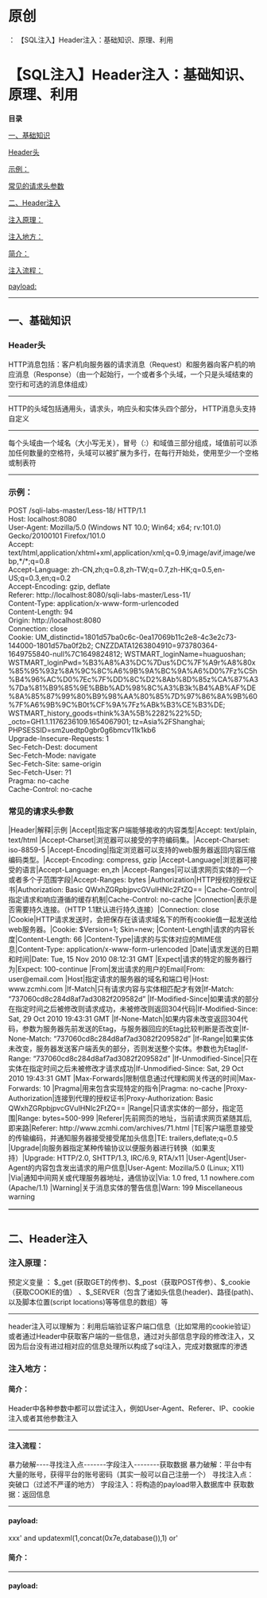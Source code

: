 # 原创
：  【SQL注入】Header注入：基础知识、原理、利用

# 【SQL注入】Header注入：基础知识、原理、利用

**目录**

[一、基础知识](#%E4%B8%80%E3%80%81%E5%9F%BA%E7%A1%80%E7%9F%A5%E8%AF%86)

[Header头](#Header%E5%A4%B4)

[示例：](#%E7%A4%BA%E4%BE%8B%EF%BC%9A)

[常见的请求头参数](#%E5%B8%B8%E8%A7%81%E7%9A%84%E8%AF%B7%E6%B1%82%E5%A4%B4%E5%8F%82%E6%95%B0)

[二、Header注入](#%E4%BA%8C%E3%80%81Header%E6%B3%A8%E5%85%A5)

[注入原理：](#%E6%B3%A8%E5%85%A5%E5%8E%9F%E7%90%86%EF%BC%9A)

[注入地方：](#%E6%B3%A8%E5%85%A5%E5%9C%B0%E6%96%B9%EF%BC%9A)

[简介：](#%E7%AE%80%E4%BB%8B%EF%BC%9A)

[注入流程：](#%E6%B3%A8%E5%85%A5%E6%B5%81%E7%A8%8B%EF%BC%9A)

[payload:](#payload%3A)

---


## 一、基础知识

> 
<h3>Header头</h3>
HTTP消息包括：客户机向服务器的请求消息（Request）和服务器向客户机的响应消息（Response）（由一个起始行，一个或者多个头域，一个只是头域结束的空行和可选的消息体组成）
<hr/>
HTTP的头域包括通用头，请求头，响应头和实体头四个部分，
HTTP消息头支持自定义
<hr/>
每个头域由一个域名（大小写无关），冒号（:）和域值三部分组成，域值前可以添加任何数量的空格符，头域可以被扩展为多行，在每行开始处，使用至少一个空格或制表符


---


> 
<h3>示例：</h3>
POST /sqli-labs-master/Less-18/ HTTP/1.1<br/> Host: localhost:8080<br/> User-Agent: Mozilla/5.0 (Windows NT 10.0; Win64; x64; rv:101.0) Gecko/20100101 Firefox/101.0<br/> Accept: text/html,application/xhtml+xml,application/xml;q=0.9,image/avif,image/webp,*/*;q=0.8<br/> Accept-Language: zh-CN,zh;q=0.8,zh-TW;q=0.7,zh-HK;q=0.5,en-US;q=0.3,en;q=0.2<br/> Accept-Encoding: gzip, deflate<br/> Referer: http://localhost:8080/sqli-labs-master/Less-11/<br/> Content-Type: application/x-www-form-urlencoded<br/> Content-Length: 94<br/> Origin: http://localhost:8080<br/> Connection: close<br/> Cookie: UM_distinctid=1801d57ba0c6c-0ea17069b11c2e8-4c3e2c73-144000-1801d57ba0f2b2; CNZZDATA1263804910=973780364-1649755840-null%7C1649824812; WSTMART_loginName=huaguoshan; WSTMART_loginPwd=%B3%A8%A3%DC%7Dus%DC%7F%A9r%A8%80x%85%95%93z%8A%9C%8C%A6%9B%9A%BC%9A%A6%D0%7Fz%C5h%B4%96%AC%D0%7Ec%7F%DD%8C%D2%8Ab%8D%85z%CA%87%A3%7Da%81%B9%85%9E%BBb%AD%98%8C%A3%B3k%B4%AB%AF%DE%8A%85%87%99%80%B9%98%AA%80%85%7D%97%86%8A%9B%60%7F%A6%9B%9C%B0t%CF%9A%7Fz%ABk%B3%CE%B3%DE; WSTMART_history_goods=think%3A%5B%2282%22%5D; _octo=GH1.1.1176236109.1654067901; tz=Asia%2FShanghai; PHPSESSID=sm2uedtp0gbr0g6bmcv11k1kb6<br/> Upgrade-Insecure-Requests: 1<br/> Sec-Fetch-Dest: document<br/> Sec-Fetch-Mode: navigate<br/> Sec-Fetch-Site: same-origin<br/> Sec-Fetch-User: ?1<br/> Pragma: no-cache<br/> Cache-Control: no-cache


> 
<h3>常见的请求头参数</h3>
<table align="left" border="1" cellpadding="1" cellspacing="1"><tbody>|Header|解释|示例
|Accept|指定客户端能够接收的内容类型|Accept: text/plain, text/html
|Accept-Charset|浏览器可以接受的字符编码集。|Accept-Charset: iso-8859-5
|Accept-Encoding|指定浏览器可以支持的web服务器返回内容压缩编码类型。|Accept-Encoding: compress, gzip
|Accept-Language|浏览器可接受的语言|Accept-Language: en,zh
|Accept-Ranges|可以请求网页实体的一个或者多个子范围字段|Accept-Ranges: bytes
|Authorization|HTTP授权的授权证书|Authorization: Basic QWxhZGRpbjpvcGVuIHNlc2FtZQ==
|Cache-Control|指定请求和响应遵循的缓存机制|Cache-Control: no-cache
|Connection|表示是否需要持久连接。（HTTP 1.1默认进行持久连接）|Connection: close
|Cookie|HTTP请求发送时，会把保存在该请求域名下的所有cookie值一起发送给web服务器。|Cookie: $Version=1; Skin=new;
|Content-Length|请求的内容长度|Content-Length: 66
|Content-Type|请求的与实体对应的MIME信息|Content-Type: application/x-www-form-urlencoded
|Date|请求发送的日期和时间|Date: Tue, 15 Nov 2010 08:12:31 GMT
|Expect|请求的特定的服务器行为|Expect: 100-continue
|From|发出请求的用户的Email|From: user@email.com
|Host|指定请求的服务器的域名和端口号|Host: www.zcmhi.com
|If-Match|只有请求内容与实体相匹配才有效|If-Match: “737060cd8c284d8af7ad3082f209582d”
|If-Modified-Since|如果请求的部分在指定时间之后被修改则请求成功，未被修改则返回304代码|If-Modified-Since: Sat, 29 Oct 2010 19:43:31 GMT
|If-None-Match|如果内容未改变返回304代码，参数为服务器先前发送的Etag，与服务器回应的Etag比较判断是否改变|If-None-Match: “737060cd8c284d8af7ad3082f209582d”
|If-Range|如果实体未改变，服务器发送客户端丢失的部分，否则发送整个实体。参数也为Etag|If-Range: “737060cd8c284d8af7ad3082f209582d”
|If-Unmodified-Since|只在实体在指定时间之后未被修改才请求成功|If-Unmodified-Since: Sat, 29 Oct 2010 19:43:31 GMT
|Max-Forwards|限制信息通过代理和网关传送的时间|Max-Forwards: 10
|Pragma|用来包含实现特定的指令|Pragma: no-cache
|Proxy-Authorization|连接到代理的授权证书|Proxy-Authorization: Basic QWxhZGRpbjpvcGVuIHNlc2FtZQ==
|Range|只请求实体的一部分，指定范围|Range: bytes=500-999
|Referer|先前网页的地址，当前请求网页紧随其后,即来路|Referer: http://www.zcmhi.com/archives/71.html
|TE|客户端愿意接受的传输编码，并通知服务器接受接受尾加头信息|TE: trailers,deflate;q=0.5
|Upgrade|向服务器指定某种传输协议以便服务器进行转换（如果支持）|Upgrade: HTTP/2.0, SHTTP/1.3, IRC/6.9, RTA/x11
|User-Agent|User-Agent的内容包含发出请求的用户信息|User-Agent: Mozilla/5.0 (Linux; X11)
|Via|通知中间网关或代理服务器地址，通信协议|Via: 1.0 fred, 1.1 nowhere.com (Apache/1.1)
|Warning|关于消息实体的警告信息|Warn: 199 Miscellaneous warning
</tbody></table>










---


---


## 二、Header注入

> 
<h3>注入原理：</h3>
预定义变量 ： $_get (获取GET的传参)、$_post（获取POST传参）、$_cookie（获取COOKIE的值） 、$_SERVER（包含了诸如头信息(header)、路径(path)、以及脚本位置(script locations)等等信息的数组）等
<hr/>
header注入可以理解为：利用后端验证客户端口信息（比如常用的cookie验证）或者通过Header中获取客户端的一些信息，通过对头部信息字段的修改注入，又因为后台没有进过相对应的信息处理所以构成了sql注入，完成对数据库的渗透


> 
<h3>注入地方：</h3>
<h4>简介：</h4>
Header中各种参数中都可以尝试注入，例如User-Agent、Referer、IP、cookie注入或者其他参数注入
<hr/>
<h4>注入流程：</h4>
暴力破解----寻找注入点-------字段注入--------获取数据
暴力破解：平台中有大量的账号，获得平台的账号密码（其实一般可以自己注册一个）
寻找注入点：突破口（过滤不严谨的地方）
字段注入：将构造的payload带入数据库中
获取数据：返回信息
<hr/>
<h4>payload:</h4>
xxx' and updatexml(1,concat(0x7e,database()),1) or'



#### 简介：

---


#### payload:
